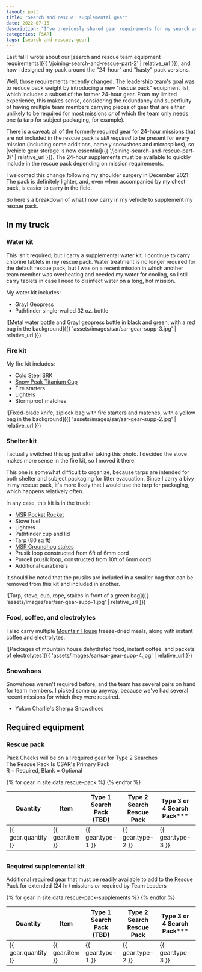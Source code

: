 ```yaml
---
layout: post
title: "Search and rescue: supplemental gear"
date: 2022-07-15
description: "I've previously shared gear requirements for my search and rescue team. Those requirements changed recently, so here's an update on the core pack and supplemental kit."
categories: [SAR]
tags: [search and rescue, gear]
---
```


Last fall I wrote about our [search and rescue team equipment requirements]({{ '/joining-search-and-rescue-part-2' | relative_url }}), and how I designed my pack around the "24-hour" and "hasty" pack versions.

Well, those requirements recently changed. The leadership team's goal was to reduce pack weight by introducing a new "rescue pack" equipment list, which includes a subset of the former 24-hour gear. From my limited experience, this makes sense, considering the redundancy and superfluity of having multiple team members carrying pieces of gear that are either unlikely to be required for most missions _or_ of which the team only needs one (a tarp for subject packaging, for example).

There is a caveat: all of the formerly required gear for 24-hour missions that are not included in the rescue pack is _still required_ to be present for every mission (including some additions, namely snowshoes and microspikes), so [vehicle gear storage is now essential]({{ '/joining-search-and-rescue-part-3/' | relative_url }}). The 24-hour supplements must be available to quickly include in the rescue pack depending on mission requirements.

I welcomed this change following my shoulder surgery in December 2021. The pack is definitely lighter, and, even when accompanied by my chest pack, is easier to carry in the field.

So here's a breakdown of what I now carry in my vehicle to supplement my rescue pack.

## In my truck

### Water kit

This isn't required, but I carry a supplemental water kit. I continue to carry chlorine tablets in my rescue pack. Water treatment is no longer required for the default rescue pack, but I was on a recent mission in which another team member was overheating and needed my water for cooling, so I still carry tablets in case I need to disinfect water on a long, hot mission.

My water kit includes:

- Grayl Geopress
- Pathfinder single-walled 32 oz. bottle

![Metal water bottle and Grayl geopress bottle in black and green, with a red bag in the background]({{ 'assets/images/sar/sar-gear-supp-3.jpg' | relative_url }})

### Fire kit

My fire kit includes:

- [Cold Steel SRK](https://www.coldsteel.com/srk-sk-5/)
- [Snow Peak Titanium Cup](https://www.snowpeak.com/collections/titanium/products/titanium-single-450-cup-mg-043)
- Fire starters
- Lighters
- Stormproof matches

![Fixed-blade knife, ziplock bag with fire starters and matches, with a yellow bag in the background]({{ 'assets/images/sar/sar-gear-supp-2.jpg' | relative_url }})

### Shelter kit

I actually switched this up just after taking this photo. I decided the stove makes more sense in the fire kit, so I moved it there.

This one is somewhat difficult to organize, because tarps are intended for both shelter and subject packaging for litter evacuation. Since I carry a bivy in my rescue pack, it's more likely that I would use the tarp for packaging, which happens relatively often.

In any case, this kit is in the truck:

- [MSR Pocket Rocket](https://www.msrgear.com/stoves/canister-stoves/pocketrocket-2-stove/09884.html)
- Stove fuel
- Lighters
- Pathfinder cup and lid
- Tarp (80 sq ft)
- [MSR Groundhog stakes](https://www.msrgear.com/tents/tent-accessories/groundhog-tent-stakes/05807.html)
- Prusik loop constructed from 6ft of 6mm cord
- Purcell prusik loop, constructed from 10ft of 6mm cord
- Additional carabiners

It should be noted that the prusiks are included in a smaller bag that can be removed from this kit and included in another.

![Tarp, stove, cup, rope, stakes in front of a green bag]({{ 'assets/images/sar/sar-gear-supp-1.jpg' | relative_url }})

### Food, coffee, and electrolytes

I also carry multiple [Mountain House](https://mountainhouse.com/) freeze-dried meals, along with instant coffee and electrolytes.

![Packages of mountain house dehydrated food, instant coffee, and packets of electrolytes]({{ 'assets/images/sar/sar-gear-supp-4.jpg' | relative_url }})

### Snowshoes

Snowshoes weren't required before, and the team has several pairs on hand for team members. I picked some up anyway, because we've had several recent missions for which they were required.

- Yukon Charlie's Sherpa Snowshoes

## Required equipment

### Rescue pack

<span class="post-meta">Pack Checks will be on all required gear for Type 2 Searches<br>
The Rescue Pack Is CSAR's Primary Pack<br>
R = Required, Blank = Optional<br></span>

<table style="width: 100%; table-layout: fixed; margin-bottom: 2em;">
    <tbody>
        <thead>
                <th><strong>Quantity</strong></th>
                <th><strong>Item</strong></th>
                <th><strong>Type 1 Search Pack (TBD)</strong></th>
                <th><strong>Type 2 Search Rescue Pack</strong></th>
                <th><strong>Type 3 or 4 Search Pack***</strong></th>
                <th><strong>Example</strong></th>
        </thead>    
    {% for gear in site.data.rescue-pack %}   
        <tr>
            <td>{{ gear.quantity }}</td>
            <td>{{ gear.item }}</td>
            <td>{{ gear.type-1 }}</td>
            <td>{{ gear.type-2 }}</td>
            <td>{{ gear.type-3 }}</td>
            <td>{{ gear.example }}</td>
        </tr>
    {% endfor %}    
    </tbody>    
</table>

### Required supplemental kit

<span class="post-meta">Additional required gear that must be readily available to add to the Rescue Pack for extended (24 hr) missions <em>or</em> required by Team Leaders</span>

<table style="width: 100%; table-layout: fixed; margin-bottom: 2em;">
    <tbody>
        <thead>
            <th><strong>Quantity</strong></th>
            <th><strong>Item</strong></th>
            <th><strong>Type 1 Search Pack (TBD)</strong></th>
            <th><strong>Type 2 Search Rescue Pack</strong></th>
            <th><strong>Type 3 or 4 Search Pack***</strong></th>
            <th><strong>Example</strong></th>
        </thead>    
    {% for gear in site.data.rescue-pack-supplements %}   
        <tr>
            <td>{{ gear.quantity }}</td>
            <td>{{ gear.item }}</td>
            <td>{{ gear.type-1 }}</td>
            <td>{{ gear.type-2 }}</td>
            <td>{{ gear.type-3 }}</td>
            <td>{{ gear.example }}</td>
        </tr>
    {% endfor %}    
    </tbody>    
</table>